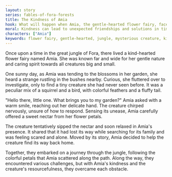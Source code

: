 ```yaml
---
layout: story
series: fables-of-fora-forests
title: The Kindness of Amia
hook: What will happen when Amia, the gentle-hearted flower fairy, faces a mysterious creature in Fora?
moral: Kindness can lead to unexpected friendships and solutions in times of uncertainty.
characters: ["Amia"]
keywords: flower fairy, gentle-hearted, jungle, mysterious creature, kindness, unexpected friendship, colorful, nature, journey, challenges, overcome, compassion.
---
```


Once upon a time in the great jungle of Fora, there lived a kind-hearted flower fairy named Amia. She was known far and wide for her gentle nature and caring spirit towards all creatures big and small.

One sunny day, as Amia was tending to the blossoms in her garden, she heard a strange rustling in the bushes nearby. Curious, she fluttered over to investigate, only to find a tiny creature she had never seen before. It was a peculiar mix of a squirrel and a bird, with colorful feathers and a fluffy tail.

"Hello there, little one. What brings you to my garden?" Amia asked with a warm smile, reaching out her delicate hand. The creature chirped nervously, unsure of how to respond. Sensing its unease, Amia carefully offered a sweet nectar from her flower petals.

The creature tentatively sipped the nectar and soon relaxed in Amia's presence. It shared that it had lost its way while searching for its family and was feeling scared and alone. Moved by its story, Amia decided to help the creature find its way back home.

Together, they embarked on a journey through the jungle, following the colorful petals that Amia scattered along the path. Along the way, they encountered various challenges, but with Amia's kindness and the creature's resourcefulness, they overcame each obstacle.
